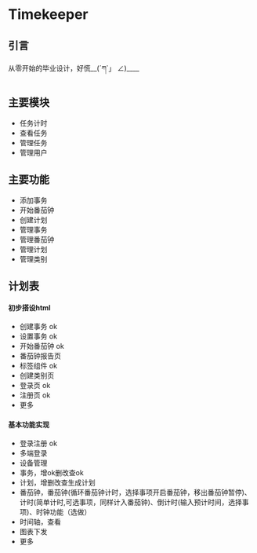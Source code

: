 # Timekeeper
## 引言

从零开始的毕业设计，好慌__(´ཀ`」 ∠)____

## 主要模块
- 任务计时
- 查看任务
- 管理任务
- 管理用户
## 主要功能
- 添加事务 
- 开始番茄钟
- 创建计划
- 管理事务
- 管理番茄钟
- 管理计划
- 管理类别
## 计划表
#### 初步搭设html
- 创建事务 ok
- 设置事务 ok
- 开始番茄钟 ok
- 番茄钟报告页
- 标签组件 ok
- 创建类别页
- 登录页 ok
- 注册页 ok
- 更多
#### 基本功能实现
- 登录注册 ok
- 多端登录
- 设备管理
- 事务，增ok删改查ok
- 计划，增删改查生成计划
- 番茄钟，番茄钟(循环番茄钟计时，选择事项开启番茄钟，移出番茄钟暂停)、计时(简单计时,可选事项，同样计入番茄钟)、倒计时(输入预计时间，选择事项)、时钟功能（选做）
- 时间轴，查看
- 图表下发
- 更多
